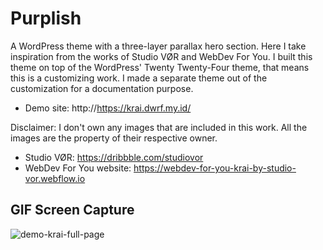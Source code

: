 # Purplish
A WordPress theme with a three-layer parallax hero section. Here I take inspiration from the works of Studio VØR and WebDev For You. I built this theme on top of the WordPress' Twenty Twenty-Four theme, that means this is a customizing work. I made a separate theme out of the customization for a documentation purpose.
- Demo site: http://https://krai.dwrf.my.id/ 

Disclaimer: I don't own any images that are included in this work. All the images are the property of their respective owner. 

- Studio VØR: https://dribbble.com/studiovor 
- WebDev For You website: https://webdev-for-you-krai-by-studio-vor.webflow.io

## GIF Screen Capture  

![demo-krai-full-page](https://github.com/user-attachments/assets/50f87de8-901c-4cea-bc31-ae98cbfe1df9)
